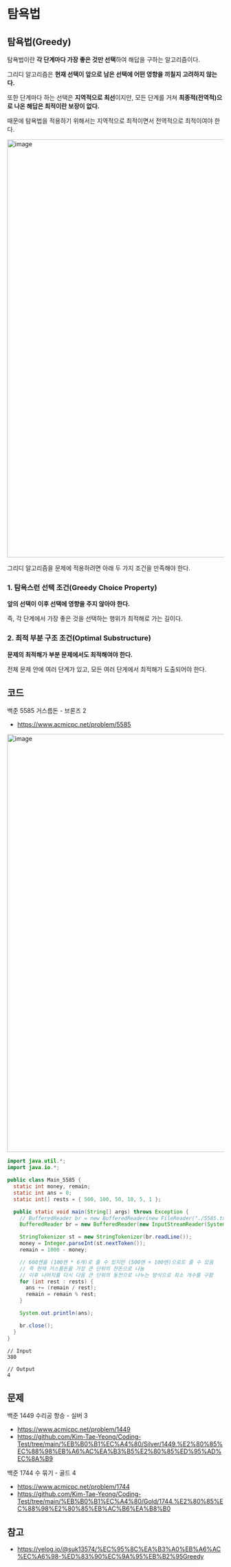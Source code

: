# 탐욕법
## 탐욕법(Greedy)
탐욕법이란 **각 단계마다 가장 좋은 것만 선택**하여 해답을 구하는 알고리즘이다.

그리디 알고리즘은 **현재 선택이 앞으로 남은 선택에 어떤 영향을 끼칠지 고려하지 않는다.**

또한 단계마다 하는 선택은 **지역적으로 최선**이지만, 모든 단계를 거쳐 **최종적(전역적)으로 나온 해답은 최적이란 보장이 없다.**

때문에 탐욕법을 적용하기 위해서는 지역적으로 최적이면서 전역적으로 최적이여야 한다.

<img width="970" alt="image" src="https://github.com/user-attachments/assets/55d16fe3-3ef8-422a-9a9b-e60bf3a3a034" />

그리디 알고리즘을 문제에 적용하려면 아래 두 가지 조건을 만족해야 한다.

### 1. 탐욕스런 선택 조건(Greedy Choice Property)
**앞의 선택이 이후 선택에 영향을 주지 않아야 한다.**

즉, 각 단계에서 가장 좋은 것을 선택하는 행위가 최적해로 가는 길이다.

### 2. 최적 부분 구조 조건(Optimal Substructure)
**문제의 최적해가 부분 문제에서도 최적해여야 한다.**

전체 문제 안에 여러 단계가 있고, 모든 여러 단게에서 최적해가 도출되어야 한다.

## 코드

백준 5585 거스름돈 - 브론즈 2
- https://www.acmicpc.net/problem/5585

<img width="970" alt="image" src="https://github.com/user-attachments/assets/0629c718-3049-44b6-b2d6-d0de716482dd" />

```java
import java.util.*;
import java.io.*;

public class Main_5585 {
  static int money, remain;
  static int ans = 0;
  static int[] rests = { 500, 100, 50, 10, 5, 1 };

  public static void main(String[] args) throws Exception {
    // BufferedReader br = new BufferedReader(new FileReader("./5585.txt"));
    BufferedReader br = new BufferedReader(new InputStreamReader(System.in));

    StringTokenizer st = new StringTokenizer(br.readLine());
    money = Integer.parseInt(st.nextToken());
    remain = 1000 - money;

    // 600엔을 (100엔 * 6개)로 줄 수 있지만 (500엔 + 100엔)으로도 줄 수 있음
    // 즉 현재 거스름돈을 가장 큰 단위의 잔돈으로 나눔
    // 이후 나머지를 다시 다음 큰 단위의 동전으로 나누는 방식으로 최소 개수를 구함
    for (int rest : rests) {
      ans += (remain / rest);
      remain = remain % rest;
    }

    System.out.println(ans);

    br.close();
  }
}
```

```
// Input
380

// Output
4
```

## 문제
백준 1449 수리공 항승 - 실버 3
- https://www.acmicpc.net/problem/1449
- https://github.com/Kim-Tae-Yeong/Coding-Test/tree/main/%EB%B0%B1%EC%A4%80/Silver/1449.%E2%80%85%EC%88%98%EB%A6%AC%EA%B3%B5%E2%80%85%ED%95%AD%EC%8A%B9

백준 1744 수 묶기 - 골드 4
- https://www.acmicpc.net/problem/1744
- https://github.com/Kim-Tae-Yeong/Coding-Test/tree/main/%EB%B0%B1%EC%A4%80/Gold/1744.%E2%80%85%EC%88%98%E2%80%85%EB%AC%B6%EA%B8%B0

## 참고
- https://velog.io/@suk13574/%EC%95%8C%EA%B3%A0%EB%A6%AC%EC%A6%98-%ED%83%90%EC%9A%95%EB%B2%95Greedy
